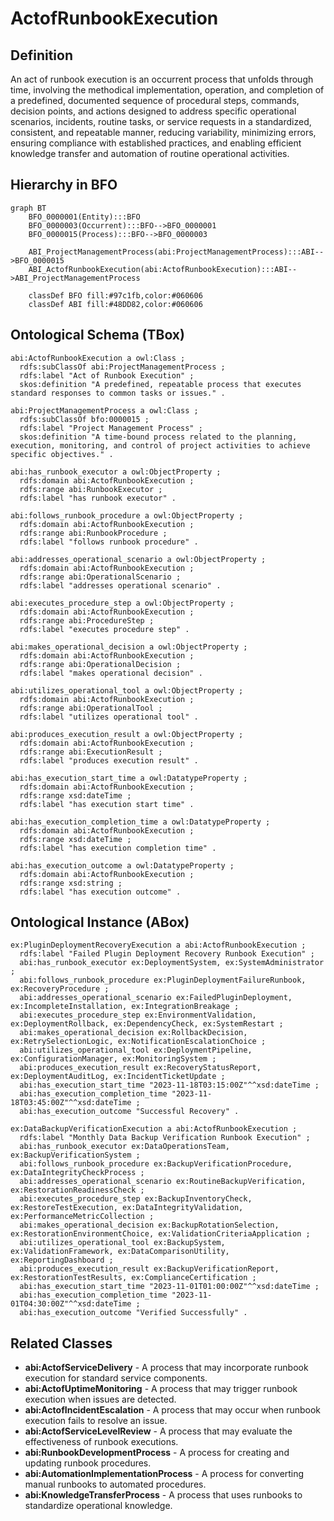 # ActofRunbookExecution

## Definition
An act of runbook execution is an occurrent process that unfolds through time, involving the methodical implementation, operation, and completion of a predefined, documented sequence of procedural steps, commands, decision points, and actions designed to address specific operational scenarios, incidents, routine tasks, or service requests in a standardized, consistent, and repeatable manner, reducing variability, minimizing errors, ensuring compliance with established practices, and enabling efficient knowledge transfer and automation of routine operational activities.

## Hierarchy in BFO
```mermaid
graph BT
    BFO_0000001(Entity):::BFO
    BFO_0000003(Occurrent):::BFO-->BFO_0000001
    BFO_0000015(Process):::BFO-->BFO_0000003
    
    ABI_ProjectManagementProcess(abi:ProjectManagementProcess):::ABI-->BFO_0000015
    ABI_ActofRunbookExecution(abi:ActofRunbookExecution):::ABI-->ABI_ProjectManagementProcess
    
    classDef BFO fill:#97c1fb,color:#060606
    classDef ABI fill:#48DD82,color:#060606
```

## Ontological Schema (TBox)
```turtle
abi:ActofRunbookExecution a owl:Class ;
  rdfs:subClassOf abi:ProjectManagementProcess ;
  rdfs:label "Act of Runbook Execution" ;
  skos:definition "A predefined, repeatable process that executes standard responses to common tasks or issues." .

abi:ProjectManagementProcess a owl:Class ;
  rdfs:subClassOf bfo:0000015 ;
  rdfs:label "Project Management Process" ;
  skos:definition "A time-bound process related to the planning, execution, monitoring, and control of project activities to achieve specific objectives." .

abi:has_runbook_executor a owl:ObjectProperty ;
  rdfs:domain abi:ActofRunbookExecution ;
  rdfs:range abi:RunbookExecutor ;
  rdfs:label "has runbook executor" .

abi:follows_runbook_procedure a owl:ObjectProperty ;
  rdfs:domain abi:ActofRunbookExecution ;
  rdfs:range abi:RunbookProcedure ;
  rdfs:label "follows runbook procedure" .

abi:addresses_operational_scenario a owl:ObjectProperty ;
  rdfs:domain abi:ActofRunbookExecution ;
  rdfs:range abi:OperationalScenario ;
  rdfs:label "addresses operational scenario" .

abi:executes_procedure_step a owl:ObjectProperty ;
  rdfs:domain abi:ActofRunbookExecution ;
  rdfs:range abi:ProcedureStep ;
  rdfs:label "executes procedure step" .

abi:makes_operational_decision a owl:ObjectProperty ;
  rdfs:domain abi:ActofRunbookExecution ;
  rdfs:range abi:OperationalDecision ;
  rdfs:label "makes operational decision" .

abi:utilizes_operational_tool a owl:ObjectProperty ;
  rdfs:domain abi:ActofRunbookExecution ;
  rdfs:range abi:OperationalTool ;
  rdfs:label "utilizes operational tool" .

abi:produces_execution_result a owl:ObjectProperty ;
  rdfs:domain abi:ActofRunbookExecution ;
  rdfs:range abi:ExecutionResult ;
  rdfs:label "produces execution result" .

abi:has_execution_start_time a owl:DatatypeProperty ;
  rdfs:domain abi:ActofRunbookExecution ;
  rdfs:range xsd:dateTime ;
  rdfs:label "has execution start time" .

abi:has_execution_completion_time a owl:DatatypeProperty ;
  rdfs:domain abi:ActofRunbookExecution ;
  rdfs:range xsd:dateTime ;
  rdfs:label "has execution completion time" .

abi:has_execution_outcome a owl:DatatypeProperty ;
  rdfs:domain abi:ActofRunbookExecution ;
  rdfs:range xsd:string ;
  rdfs:label "has execution outcome" .
```

## Ontological Instance (ABox)
```turtle
ex:PluginDeploymentRecoveryExecution a abi:ActofRunbookExecution ;
  rdfs:label "Failed Plugin Deployment Recovery Runbook Execution" ;
  abi:has_runbook_executor ex:DeploymentSystem, ex:SystemAdministrator ;
  abi:follows_runbook_procedure ex:PluginDeploymentFailureRunbook, ex:RecoveryProcedure ;
  abi:addresses_operational_scenario ex:FailedPluginDeployment, ex:IncompleteInstallation, ex:IntegrationBreakage ;
  abi:executes_procedure_step ex:EnvironmentValidation, ex:DeploymentRollback, ex:DependencyCheck, ex:SystemRestart ;
  abi:makes_operational_decision ex:RollbackDecision, ex:RetrySelectionLogic, ex:NotificationEscalationChoice ;
  abi:utilizes_operational_tool ex:DeploymentPipeline, ex:ConfigurationManager, ex:MonitoringSystem ;
  abi:produces_execution_result ex:RecoveryStatusReport, ex:DeploymentAuditLog, ex:IncidentTicketUpdate ;
  abi:has_execution_start_time "2023-11-18T03:15:00Z"^^xsd:dateTime ;
  abi:has_execution_completion_time "2023-11-18T03:45:00Z"^^xsd:dateTime ;
  abi:has_execution_outcome "Successful Recovery" .

ex:DataBackupVerificationExecution a abi:ActofRunbookExecution ;
  rdfs:label "Monthly Data Backup Verification Runbook Execution" ;
  abi:has_runbook_executor ex:DataOperationsTeam, ex:BackupVerificationSystem ;
  abi:follows_runbook_procedure ex:BackupVerificationProcedure, ex:DataIntegrityCheckProcess ;
  abi:addresses_operational_scenario ex:RoutineBackupVerification, ex:RestorationReadinessCheck ;
  abi:executes_procedure_step ex:BackupInventoryCheck, ex:RestoreTestExecution, ex:DataIntegrityValidation, ex:PerformanceMetricCollection ;
  abi:makes_operational_decision ex:BackupRotationSelection, ex:RestorationEnvironmentChoice, ex:ValidationCriteriaApplication ;
  abi:utilizes_operational_tool ex:BackupSystem, ex:ValidationFramework, ex:DataComparisonUtility, ex:ReportingDashboard ;
  abi:produces_execution_result ex:BackupVerificationReport, ex:RestorationTestResults, ex:ComplianceCertification ;
  abi:has_execution_start_time "2023-11-01T01:00:00Z"^^xsd:dateTime ;
  abi:has_execution_completion_time "2023-11-01T04:30:00Z"^^xsd:dateTime ;
  abi:has_execution_outcome "Verified Successfully" .
```

## Related Classes
- **abi:ActofServiceDelivery** - A process that may incorporate runbook execution for standard service components.
- **abi:ActofUptimeMonitoring** - A process that may trigger runbook execution when issues are detected.
- **abi:ActofIncidentEscalation** - A process that may occur when runbook execution fails to resolve an issue.
- **abi:ActofServiceLevelReview** - A process that may evaluate the effectiveness of runbook executions.
- **abi:RunbookDevelopmentProcess** - A process for creating and updating runbook procedures.
- **abi:AutomationImplementationProcess** - A process for converting manual runbooks to automated procedures.
- **abi:KnowledgeTransferProcess** - A process that uses runbooks to standardize operational knowledge. 